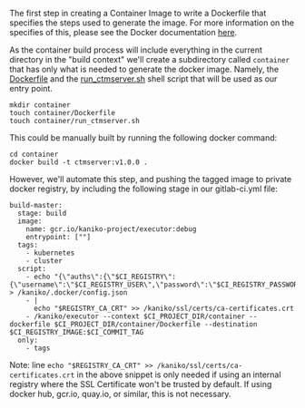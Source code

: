 The first step in creating a Container Image to write a Dockerfile that specifies the steps used to generate the image. For more information on the specifies of this, please see the Docker documentation [here](https://docs.docker.com/).

As the container build process will include everything in the current directory in the "build context" we'll create a subdirectory called ```container``` that has only what is needed to generate the docker image. Namely, the [Dockerfile](./container/Dockerfile) and the [run_ctmserver.sh](./container/run_ctmserver.sh) shell script that will be used as our entry point.

```
mkdir container
touch container/Dockerfile
touch container/run_ctmserver.sh
```

This could be manually built by running the following docker command:
```
cd container
docker build -t ctmserver:v1.0.0 .
```

However, we'll automate this step, and pushing the tagged image to private docker registry, by including the following stage in our gitlab-ci.yml file:

```
build-master:
  stage: build
  image:
    name: gcr.io/kaniko-project/executor:debug
    entrypoint: [""]
  tags:
    - kubernetes
    - cluster
  script:
    - echo "{\"auths\":{\"$CI_REGISTRY\":{\"username\":\"$CI_REGISTRY_USER\",\"password\":\"$CI_REGISTRY_PASSWORD\"}}}" > /kaniko/.docker/config.json
    - |
      echo "$REGISTRY_CA_CRT" >> /kaniko/ssl/certs/ca-certificates.crt
    - /kaniko/executor --context $CI_PROJECT_DIR/container --dockerfile $CI_PROJECT_DIR/container/Dockerfile --destination $CI_REGISTRY_IMAGE:$CI_COMMIT_TAG
  only:
    - tags
```

Note: line ```echo "$REGISTRY_CA_CRT" >> /kaniko/ssl/certs/ca-certificates.crt``` in the above snippet is only needed if using an internal registry where the SSL Certificate won't be trusted by default. If using docker hub, gcr.io, quay.io, or similar, this is not necessary.

